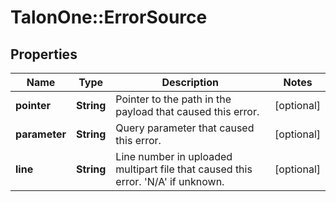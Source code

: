 # TalonOne::ErrorSource

## Properties
Name | Type | Description | Notes
------------ | ------------- | ------------- | -------------
**pointer** | **String** | Pointer to the path in the payload that caused this error. | [optional] 
**parameter** | **String** | Query parameter that caused this error. | [optional] 
**line** | **String** | Line number in uploaded multipart file that caused this error. &#39;N/A&#39; if unknown. | [optional] 


